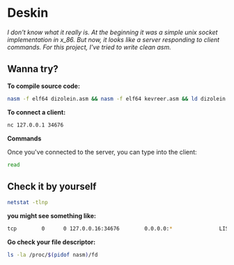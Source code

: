 # Deskin
*I don't know what it really is. At the beginning it was a simple unix socket implementation in x_86. But now, it looks
like a server responding to client commands. For this project, I've tried to write clean asm.*

## Wanna try?
**To compile source code:**
```bash
nasm -f elf64 dizolein.asm && nasm -f elf64 kevreer.asm && ld dizolein.o kevreer.o -o deskin
```

**To connect a client:**
```bash
nc 127.0.0.1 34676
```

**Commands**

Once you've connected to the server, you can type into the client:
```bash
read
```

## Check it by yourself

```bash
netstat -tlnp
```

**you might see something like:**

```bash
tcp        0      0 127.0.0.16:34676        0.0.0.0:*               LISTEN      48591/./nasm
```

**Go check your file descriptor:**
```bash
ls -la /proc/$(pidof nasm)/fd
```
